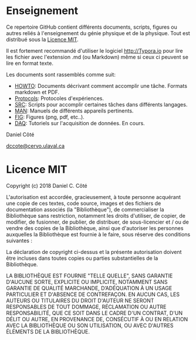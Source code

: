 # Enseignement
Ce repertoire GitHub contient différents documents, scripts, figures ou autres reliés à l'enseignement du génie physique et de la physique. Tout est distribué sous la [Licence MIT](#licence-mit).

Il est fortement recommandé d'utiliser le logiciel http://Typora.io pour lire les fichier avec l'extension .md (ou Markdown) même si ceux ci peuvent se lire en format texte.

Les documents sont rassemblés comme suit:

- [HOWTO](./HOWTO): Documents décrivant comment accomplir une tâche. Formats markdown et PDF.
- [Protocols](./Protocols): Protocoles d'expériences.
- [SRC](./SRC): Scripts pour accomplir certaines tâches dans différents langages.
- [MAN](./MAN): Manuels de différents appareils pertinents.
- [FIG](./FIG): Figures (png, pdf, etc..).
- [DAQ](./DAQ): Tutoriels sur l'acquisition de données.  En cours.



Daniel Côté

dccote@cervo.ulaval.ca

# Licence MIT

Copyright (c) 2018 Daniel C. Côté

L'autorisation est accordée, gracieusement, à toute personne acquérant une copie de ces textes, code source, images et des fichiers de documentation associés (la "Bibliothèque"), de commercialiser la Bibliothèque sans restriction, notamment les droits d'utiliser, de copier, de modifier, de fusionner, de publier, de distribuer, de sous-licencier et / ou de vendre des copies de la Bibliothèque, ainsi que d'autoriser les personnes auxquelles la Bibliothèque est fournie à le faire, sous réserve des conditions suivantes :

La déclaration de copyright ci-dessus et la présente autorisation doivent être incluses dans toutes copies ou parties substantielles de la Bibliothèque.

LA BIBLIOTHÈQUE EST FOURNIE "TELLE QUELLE", SANS GARANTIE D'AUCUNE SORTE, EXPLICITE OU IMPLICITE, NOTAMMENT SANS GARANTIE DE QUALITÉ MARCHANDE, D’ADÉQUATION À UN USAGE PARTICULIER ET D'ABSENCE DE CONTREFAÇON. EN AUCUN CAS, LES AUTEURS OU TITULAIRES DU DROIT D'AUTEUR NE SERONT RESPONSABLES DE TOUT DOMMAGE, RÉCLAMATION OU AUTRE RESPONSABILITÉ, QUE CE SOIT DANS LE CADRE D'UN CONTRAT, D'UN DÉLIT OU AUTRE, EN PROVENANCE DE, CONSÉCUTIF À OU EN RELATION AVEC LA BIBLIOTHÈQUE OU SON UTILISATION, OU AVEC D'AUTRES ÉLÉMENTS DE LA BIBLIOTHÈQUE.